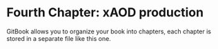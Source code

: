 # Fourth Chapter: xAOD production

GitBook allows you to organize your book into chapters, each chapter is stored in a separate file like this one.
